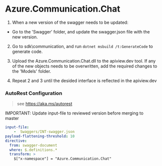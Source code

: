 # Azure.Communication.Chat
1. When a new version of the swagger needs to be updated:
- Go to the 'Swagger' folder, and update the swagger.json file with the new version.

2. Go to sdk\communication, and run `dotnet msbuild /t:GenerateCode` to generate code.

3. Upload the Azure.Communication.Chat.dll to the apiview.dev tool.
If any of the new objects needs to be overwritten, add the required changes to the 'Models' folder.

4. Repeat 2 and 3 until the desided interface is reflected in the apiview.dev 

### AutoRest Configuration
> see https://aka.ms/autorest

IMPORTANT: Update input-file to reviewed version before merging to master

``` yaml
input-file:
    -  Swaggers/INT-swagger.json
payload-flattening-threshold: 10
directive:
  from: swagger-document
  where: $.definitions.*
  transform: >
    $["x-namespace"] = "Azure.Communication.Chat"
```
